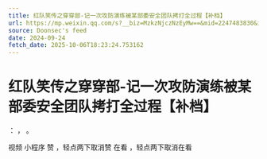 ```yaml
---
title: 红队笑传之穿穿部-记一次攻防演练被某部委安全团队拷打全过程【补档】
url: https://mp.weixin.qq.com/s?__biz=MzkzNjczNzEyMw==&mid=2247483830&idx=1&sn=46a8796c3c300aa3dd57ec5d8c801ae2
source: Doonsec's feed
date: 2024-09-24
fetch_date: 2025-10-06T18:23:24.753162
---
```


# 红队笑传之穿穿部-记一次攻防演练被某部委安全团队拷打全过程【补档】

：
，
。

视频
小程序
赞
，轻点两下取消赞
在看
，轻点两下取消在看